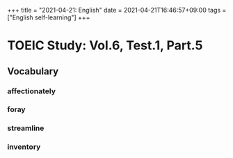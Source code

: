 +++
title =  "2021-04-21: English"
date = 2021-04-21T16:46:57+09:00
tags = ["English self-learning"]
+++

# TOEIC Study: Vol.6, Test.1, Part.5

## Vocabulary

### affectionately

### foray

### streamline

### inventory

